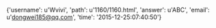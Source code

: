{'username': u'Wvivi', 'path': u'1160/1160.html', 'answer': u'ABC', 'email': u'dongwei185@qq.com', 'time': '2015-12-25:07:40:50'}